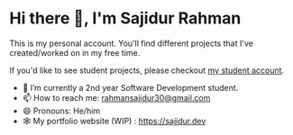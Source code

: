 # Hi there 👋, I'm Sajidur Rahman

This is my personal account. You'll find different projects that I've created/worked on in my free time.

If you'd like to see student projects, please checkout [my student account](https://github.com/edu-rahmsaji).

- 🌱 I’m currently a 2nd year Software Development student.
- 📫 How to reach me: <a href="mailto:rahmansajidur30@gmail.com">rahmansajidur30@gmail.com</a>
- 😄 Pronouns: He/him
- 🕸️ My portfolio website (WIP) : https://sajidur.dev
